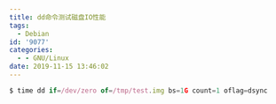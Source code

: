 ```yaml
---
title: dd命令测试磁盘IO性能
tags:
  - Debian
id: '9077'
categories:
  - - GNU/Linux
date: 2019-11-15 13:46:02
---
```



<!-- more -->
```js
$ time dd if=/dev/zero of=/tmp/test.img bs=1G count=1 oflag=dsync
```
